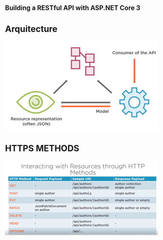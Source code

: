 ## Building a RESTful API with ASP.NET Core 3

# Arquitecture
![Arquitecture](/Imatges/Untitled.png?raw=true "Optional Title")

# HTTPS METHODS
![HTTPS METHODS](/Imatges/Untitled2.png?raw=true "Optional Title")
